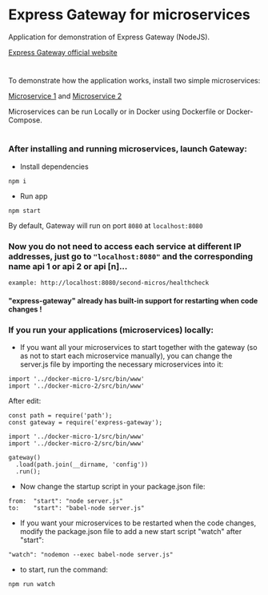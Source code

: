 # Express Gateway for microservices
Application for demonstration of Express Gateway (NodeJS).

[Express Gateway official website](https://www.express-gateway.io/)
#
To demonstrate how the application works, install two simple microservices:

[Microservice 1](https://github.com/xxx87/docker-micro-1) and [Microservice 2](https://github.com/xxx87/docker-micro-2)

Microservices can be run Locally or in Docker using Dockerfile or Docker-Compose.
#
### After installing and running microservices, launch Gateway:
- Install dependencies
```
npm i
```
- Run app
```
npm start
```
By default, Gateway will run on port `8080` at `localhost:8080`
### Now you do not need to access each service at different IP addresses, just go to `"localhost:8080"` and the corresponding name api 1 or api 2 or api [n]...
```
example: http://localhost:8080/second-micros/healthcheck
```

#### __"express-gateway" already has built-in support for restarting when code changes !__

### If you run your applications (microservices) locally:
- If you want all your microservices to start together with the gateway (so as not to start each microservice manually),
you can change the server.js file by importing the necessary microservices into it:
```
import '../docker-micro-1/src/bin/www'
import '../docker-micro-2/src/bin/www'
```
After edit:
```
const path = require('path');
const gateway = require('express-gateway');

import '../docker-micro-1/src/bin/www'
import '../docker-micro-2/src/bin/www'

gateway()
  .load(path.join(__dirname, 'config'))
  .run();
```
- Now change the startup script in your package.json file:
```
from:  "start": "node server.js"
to:    "start": "babel-node server.js"
```
- If you want your microservices to be restarted when the code changes, modify the package.json file to add a new start script "watch" after "start":
```
"watch": "nodemon --exec babel-node server.js"
```
- to start, run the command:
```
npm run watch
```